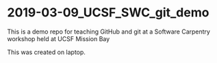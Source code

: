 # 2019-03-09_UCSF_SWC_git_demo
This is a demo repo for teaching GitHub and git at a Software Carpentry workshop held at UCSF Mission Bay

This was created on laptop.
